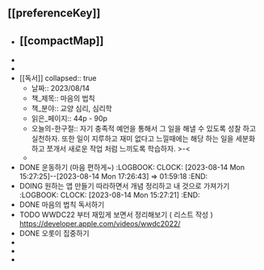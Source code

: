## [[preferenceKey]]
- ## [[compactMap]]
-
-
- [[독서]]
  collapsed:: true
	- 날짜:: 2023/08/14
	- 책_제목:: 마음의 법칙
	- 책_분야:: 교양 심리, 심리학
	- 읽은_페이지:: 44p - 90p
	- 오늘의-한구절:: 자기 충족적 예언을 통해서 그 일을 해낼 수 있도록 성찰 하고 실천하자. 또한 일이 지루하고 재미 없다고 느낄때에는 해당 하는 일을 세분화 하고 쪼개서 새로운 작업 처럼 느끼도록 학습하자. >-<
	-
- DONE 운동하기 (마음 편하게~)
  :LOGBOOK:
  CLOCK: [2023-08-14 Mon 15:27:25]--[2023-08-14 Mon 17:26:43] =>  01:59:18
  :END:
- DOING 원하는 앱 만들기 따라하면서 개념 정리하고 내 것으로 가져가기
  :LOGBOOK:
  CLOCK: [2023-08-14 Mon 15:27:21]
  :END:
- DONE 마음의 법칙 독서하기
- TODO WWDC22 부터 재밌게 보면서 정리해보기 ( 리스트 작성 )
  https://developer.apple.com/videos/wwdc2022/
- DONE 오롯이 집중하기
-
-
-